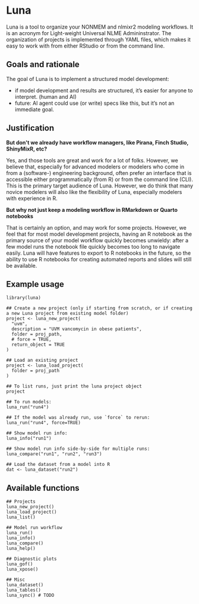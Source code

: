 # Luna

Luna is a tool to organize your NONMEM and nlmixr2 modeling workflows. 
It is an acronym for Light-weight Universal NLME Admininstrator. 
The organization of projects is implemented through YAML files, which
makes it easy to work with from either RStudio or from the command line.

## Goals and rationale

The goal of Luna is to implement a structured model development:

- if model development and results are structured, it’s easier for anyone to 
interpret. (human and AI)
- future: AI agent could use (or write) specs like this, but it’s not an immediate goal.

## Justification

__But don't we already have workflow managers, like Pirana, Finch Studio, ShinyMixR, etc?__

Yes, and those tools are great and work for a lot of folks. However, we believe
that, especially for advanced modelers or modelers who come in from a 
(software-) engineering background, often prefer an interface that is accessible
either programmatically (from R) or from the command line (CLI). This is the
primary target audience of Luna. However, we do think that many novice modelers will
also like the flexibility of Luna, especially modelers with experience in R.

__But why not just keep a modeling workflow in RMarkdown or Quarto notebooks__

That is certainly an option, and may work for some projects. However,
we feel that for most model development projects, having an R notebook as the
primary source of your model workflow quickly becomes unwieldy: after a few 
model runs the notebook file quickly becomes too long to navigate easily. Luna
will have features to export to R notebooks in the future, so the ability to
use R notebooks for creating automated reports and slides will still be
available.

## Example usage

```
library(luna)

## Create a new project (only if starting from scratch, or if creating a new Luna project from existing model folder)
project <- luna_new_project(
  "uvm",
  description = "UVM vancomycin in obese patients",
  folder = proj_path,
  # force = TRUE,
  return_object = TRUE
)

## Load an existing project
project <- luna_load_project(
  folder = proj_path
)

## To list runs, just print the luna project object
project

## To run models:
luna_run("run4")

## If the model was already run, use `force` to rerun:
luna_run("run4", force=TRUE)

## Show model run info:
luna_info("run1")

## Show model run info side-by-side for multiple runs:
luna_compare("run1", "run2", "run3")

## Load the dataset from a model into R
dat <- luna_dataset("run2")
```

## Available functions

```
## Projects
luna_new_project()
luna_load_project()
luna_list()

## Model run workflow
luna_run()
luna_info()
luna_compare()
luna_help()

## Diagnostic plots
luna_gof()
luna_xpose()

## Misc
luna_dataset()
luna_tables()
luna_sync() # TODO
```
